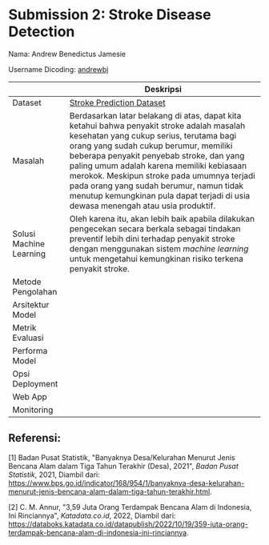 # Submission 2: Stroke Disease Detection

Nama: Andrew Benedictus Jamesie

Username Dicoding: [andrewbj](https://www.dicoding.com/users/andrewbj)

|     | Deskripsi |
| --- | --------- |
| Dataset | [Stroke Prediction Dataset](https://www.kaggle.com/datasets/fedesoriano/stroke-prediction-dataset) |
| Masalah | Berdasarkan latar belakang di atas, dapat kita ketahui bahwa penyakit stroke adalah masalah kesehatan yang cukup serius, terutama bagi orang yang sudah cukup berumur, memiliki beberapa penyakit penyebab stroke, dan yang paling umum adalah karena memiliki kebiasaan merokok. Meskipun stroke pada umumnya terjadi pada orang yang sudah berumur, namun tidak menutup kemungkinan pula dapat terjadi di usia dewasa menengah atau usia produktif. |
| Solusi Machine Learning | Oleh karena itu, akan lebih baik apabila dilakukan pengecekan secara berkala sebagai tindakan preventif lebih dini terhadap penyakit stroke dengan menggunakan sistem *machine learning* untuk mengetahui kemungkinan risiko terkena penyakit stroke. |
| Metode Pengolahan |  |
| Arsitektur Model |  |
| Metrik Evaluasi |  |
| Performa Model |  |
| Opsi Deployment |  |
| Web App |  |
| Monitoring |  |

## Referensi:

[1] Badan Pusat Statistik, "Banyaknya Desa/Kelurahan Menurut Jenis Bencana Alam dalam Tiga Tahun Terakhir (Desa), 2021", *Badan Pusat Statistik*, 2021, Diambil dari: https://www.bps.go.id/indicator/168/954/1/banyaknya-desa-kelurahan-menurut-jenis-bencana-alam-dalam-tiga-tahun-terakhir.html.

[2] C. M. Annur, "3,59 Juta Orang Terdampak Bencana Alam di Indonesia, Ini Rinciannya", *Katadata.co.id*, 2022, Diambil dari: https://databoks.katadata.co.id/datapublish/2022/10/19/359-juta-orang-terdampak-bencana-alam-di-indonesia-ini-rinciannya.
